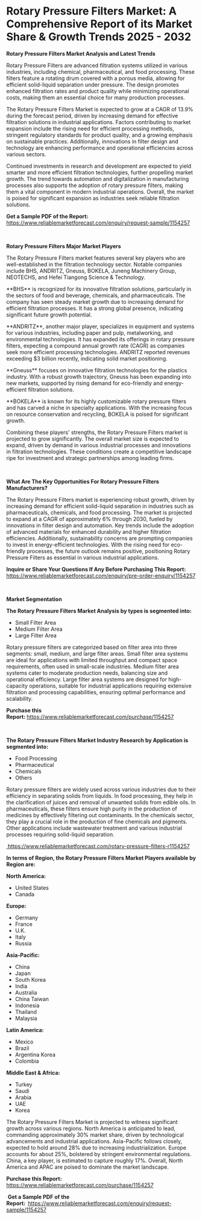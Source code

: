 <p><h1>Rotary Pressure Filters Market: A Comprehensive Report of its Market Share & Growth Trends 2025 - 2032</h1></p><p><strong>Rotary Pressure Filters Market Analysis and Latest Trends</strong></p>
<p><p>Rotary Pressure Filters are advanced filtration systems utilized in various industries, including chemical, pharmaceutical, and food processing. These filters feature a rotating drum covered with a porous media, allowing for efficient solid-liquid separation under pressure. The design promotes enhanced filtration rates and product quality while minimizing operational costs, making them an essential choice for many production processes.</p><p>The Rotary Pressure Filters Market is expected to grow at a CAGR of 13.9% during the forecast period, driven by increasing demand for effective filtration solutions in industrial applications. Factors contributing to market expansion include the rising need for efficient processing methods, stringent regulatory standards for product quality, and a growing emphasis on sustainable practices. Additionally, innovations in filter design and technology are enhancing performance and operational efficiencies across various sectors.</p><p>Continued investments in research and development are expected to yield smarter and more efficient filtration technologies, further propelling market growth. The trend towards automation and digitalization in manufacturing processes also supports the adoption of rotary pressure filters, making them a vital component in modern industrial operations. Overall, the market is poised for significant expansion as industries seek reliable filtration solutions.</p></p>
<p><strong>Get a Sample PDF of the Report:&nbsp;</strong> <a href="https://www.reliablemarketforecast.com/enquiry/request-sample/1154257?utm_campaign=1998&utm_medium=2&utm_source=Github&utm_content=ia&utm_term=12042025&utm_id=rotary-pressure-filters">https://www.reliablemarketforecast.com/enquiry/request-sample/1154257</a></p>
<p>&nbsp;</p>
<p><strong>Rotary Pressure Filters Major Market Players</strong></p>
<p><p>The Rotary Pressure Filters market features several key players who are well-established in the filtration technology sector. Notable companies include BHS, ANDRITZ, Gneuss, BOKELA, Juneng Machinery Group, NEOTECHS, and Hefei Tiangong Science & Technology. </p><p>**BHS** is recognized for its innovative filtration solutions, particularly in the sectors of food and beverage, chemicals, and pharmaceuticals. The company has seen steady market growth due to increasing demand for efficient filtration processes. It has a strong global presence, indicating significant future growth potential. </p><p>**ANDRITZ**, another major player, specializes in equipment and systems for various industries, including paper and pulp, metalworking, and environmental technologies. It has expanded its offerings in rotary pressure filters, expecting a compound annual growth rate (CAGR) as companies seek more efficient processing technologies. ANDRITZ reported revenues exceeding $3 billion recently, indicating solid market positioning.</p><p>**Gneuss** focuses on innovative filtration technologies for the plastics industry. With a robust growth trajectory, Gneuss has been expanding into new markets, supported by rising demand for eco-friendly and energy-efficient filtration solutions. </p><p>**BOKELA** is known for its highly customizable rotary pressure filters and has carved a niche in specialty applications. With the increasing focus on resource conservation and recycling, BOKELA is poised for significant growth.</p><p>Combining these players' strengths, the Rotary Pressure Filters market is projected to grow significantly. The overall market size is expected to expand, driven by demand in various industrial processes and innovations in filtration technologies. These conditions create a competitive landscape ripe for investment and strategic partnerships among leading firms.</p></p>
<p>&nbsp;</p>
<p><strong>What Are The Key Opportunities For Rotary Pressure Filters Manufacturers?</strong></p>
<p><p>The Rotary Pressure Filters market is experiencing robust growth, driven by increasing demand for efficient solid-liquid separation in industries such as pharmaceuticals, chemicals, and food processing. The market is projected to expand at a CAGR of approximately 6% through 2030, fueled by innovations in filter design and automation. Key trends include the adoption of advanced materials for enhanced durability and higher filtration efficiencies. Additionally, sustainability concerns are prompting companies to invest in energy-efficient technologies. With the rising need for eco-friendly processes, the future outlook remains positive, positioning Rotary Pressure Filters as essential in various industrial applications.</p></p>
<p><strong>Inquire or Share Your Questions If Any Before Purchasing This Report:</strong> <a href="https://www.reliablemarketforecast.com/enquiry/pre-order-enquiry/1154257?utm_campaign=1998&utm_medium=2&utm_source=Github&utm_content=ia&utm_term=12042025&utm_id=rotary-pressure-filters">https://www.reliablemarketforecast.com/enquiry/pre-order-enquiry/1154257</a></p>
<p>&nbsp;</p>
<p><strong>Market Segmentation</strong></p>
<p><strong>The Rotary Pressure Filters Market Analysis by types is segmented into:</strong></p>
<p><ul><li>Small Filter Area</li><li>Medium Filter Area</li><li>Large Filter Area</li></ul></p>
<p><p>Rotary pressure filters are categorized based on filter area into three segments: small, medium, and large filter areas. Small filter area systems are ideal for applications with limited throughput and compact space requirements, often used in small-scale industries. Medium filter area systems cater to moderate production needs, balancing size and operational efficiency. Large filter area systems are designed for high-capacity operations, suitable for industrial applications requiring extensive filtration and processing capabilities, ensuring optimal performance and scalability.</p></p>
<p><strong>Purchase this Report:&nbsp;</strong><a href="https://www.reliablemarketforecast.com/purchase/1154257?utm_campaign=1998&utm_medium=2&utm_source=Github&utm_content=ia&utm_term=12042025&utm_id=rotary-pressure-filters">https://www.reliablemarketforecast.com/purchase/1154257</a></p>
<p>&nbsp;</p>
<p><strong>The Rotary Pressure Filters Market Industry Research by Application is segmented into:</strong></p>
<p><ul><li>Food Processing</li><li>Pharmaceutical</li><li>Chemicals</li><li>Others</li></ul></p>
<p><p>Rotary pressure filters are widely used across various industries due to their efficiency in separating solids from liquids. In food processing, they help in the clarification of juices and removal of unwanted solids from edible oils. In pharmaceuticals, these filters ensure high purity in the production of medicines by effectively filtering out contaminants. In the chemicals sector, they play a crucial role in the production of fine chemicals and pigments. Other applications include wastewater treatment and various industrial processes requiring solid-liquid separation.</p></p>
<p><a href="https://www.reliablemarketforecast.com/rotary-pressure-filters-r1154257?utm_campaign=1998&utm_medium=2&utm_source=Github&utm_content=ia&utm_term=12042025&utm_id=rotary-pressure-filters">&nbsp;https://www.reliablemarketforecast.com/rotary-pressure-filters-r1154257</a></p>
<p><strong>In terms of Region, the Rotary Pressure Filters Market Players available by Region are:</strong></p>
<p>
    <p> <strong> North America: </strong>
        <ul>
            <li>United States</li>
            <li>Canada</li>
        </ul>
        </p> 
    <p> <strong> Europe: </strong>
        <ul>
            <li>Germany</li>
            <li>France</li>
            <li>U.K.</li>
            <li>Italy</li>
            <li>Russia</li>
        </ul>
        </p> 
    <p> <strong> Asia-Pacific: </strong>
        <ul>
            <li>China</li>
            <li>Japan</li>
            <li>South Korea</li>
            <li>India</li>
            <li>Australia</li>
            <li>China Taiwan</li>
            <li>Indonesia</li>
            <li>Thailand</li>
            <li>Malaysia</li>
        </ul>
        </p> 
    <p> <strong> Latin America: </strong>
        <ul>
            <li>Mexico</li>
            <li>Brazil</li>
            <li>Argentina Korea</li>
            <li>Colombia</li>
        </ul>
        </p> 
    <p> <strong> Middle East & Africa: </strong>
        <ul>
            <li>Turkey</li>
            <li>Saudi</li>
            <li>Arabia</li>
            <li>UAE</li>
            <li>Korea</li>
        </ul>
    </p>
    </p>
<p><p>The Rotary Pressure Filters Market is projected to witness significant growth across various regions. North America is anticipated to lead, commanding approximately 30% market share, driven by technological advancements and industrial applications. Asia-Pacific follows closely, expected to hold around 28% due to increasing industrialization. Europe accounts for about 25%, bolstered by stringent environmental regulations. China, a key player, is estimated to capture roughly 17%. Overall, North America and APAC are poised to dominate the market landscape.</p></p>
<p><strong>Purchase this Report: </strong><a href="https://www.reliablemarketforecast.com/purchase/1154257?utm_campaign=1998&utm_medium=2&utm_source=Github&utm_content=ia&utm_term=12042025&utm_id=rotary-pressure-filters">https://www.reliablemarketforecast.com/purchase/1154257</a></p>
<p>&nbsp;<strong>Get a Sample PDF of the Report:&nbsp;&nbsp;</strong><a href="https://www.reliablemarketforecast.com/enquiry/request-sample/1154257?utm_campaign=1998&utm_medium=2&utm_source=Github&utm_content=ia&utm_term=12042025&utm_id=rotary-pressure-filters">https://www.reliablemarketforecast.com/enquiry/request-sample/1154257</a></p>
<p><strong></strong></p>
<p><p></p><p></p><p></p></p>